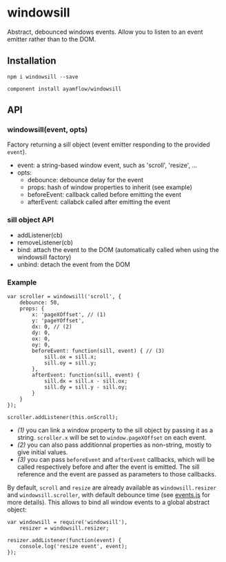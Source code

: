 windowsill
====

Abstract, debounced windows events.
Allow you to listen to an event emitter rather than to the DOM.


## Installation
`npm i windowsill --save`

`component install ayamflow/windowsill`

## API
### windowsill(event, opts)
Factory returning a sill object (event emitter responding to the provided `event`).
* event: a string-based window event, such as 'scroll', 'resize', ...
* opts:
    * debounce: debounce delay for the event
    * props: hash of window properties to inherit (see example)
    * beforeEvent: callback called before emitting the event
    * afterEvent: callabck called after emitting the event

### sill object API
* addListener(cb)
* removeListener(cb)
* bind: attach the event to the DOM (automatically called when using the windowsill factory)
* unbind: detach the event from the DOM

### Example

```
var scroller = windowsill('scroll', {
    debounce: 50,
    props: {
        x: 'pageXOffset', // (1)
        y: 'pageYOffset',
        dx: 0, // (2)
        dy: 0,
        ox: 0,
        oy: 0,
        beforeEvent: function(sill, event) { // (3)
            sill.ox = sill.x;
            sill.oy = sill.y;
        },
        afterEvent: function(sill, event) {
            sill.dx = sill.x - sill.ox;
            sill.dy = sill.y - sill.oy;
        }
    }
});

scroller.addListener(this.onScroll);
```

* *(1)* you can link a window property to the sill object by passing it as a string. `scroller.x` will be set to `window.pageXOffset` on each event.
* *(2)* you can also pass additionnal properties as non-string, mostly to give initial values.
* *(3)* you can pass `beforeEvent` and `afterEvent` callbacks, which will be called respectively before and after the event is emitted. The sill reference and the event are passed as parameters to those callbacks.

By default, `scroll` and `resize` are already available as `windowsill.resizer` and `windowsill.scroller`, with default debounce time (see [events.js](https://github.com/ayamflow/windowsill/blob/master/src/events.js) for more details).
This allows to bind all window events to a global abstract object:

```
var windowsill = require('windowsill'),
    resizer = windowsill.resizer;

resizer.addListener(function(event) {
    console.log('resize event', event);
});
```